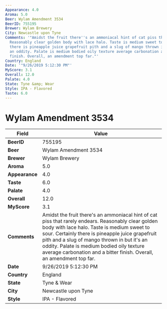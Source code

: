 ```yaml
---
Appearance: 4.0
Aroma: 5.0
Beer: Wylam Amendment 3534
BeerID: 755195
Brewer: Wylam Brewery
City: Newcastle upon Tyne
Comments: '"Amidst the fruit there''s an ammoniacal hint of cat piss that rarely endears.
  Reasonably clear golden body with lace halo. Taste is medium sweet to sour. Certainly
  there is pineapple juice grapefruit pith and a slug of mango thrown in but it''s
  an oddity. Palate is medium bodied oily texture average carbonation and a bitter
  finish. Overall, an amendment top far."'
Country: England
Date: '"9/26/2019 5:12:30 PM"'
MyScore: 3.1
Overall: 12.0
Palate: 4.0
State: Tyne &amp; Wear
Style: IPA - Flavored
Taste: 6.0
---
```


# Wylam Amendment 3534

| Field         | Value |
|---------------|-------|
| **BeerID** | 755195 |
| **Beer** | Wylam Amendment 3534 |
| **Brewer** | Wylam Brewery |
| **Aroma** | 5.0 |
| **Appearance** | 4.0 |
| **Taste** | 6.0 |
| **Palate** | 4.0 |
| **Overall** | 12.0 |
| **MyScore** | 3.1 |
| **Comments** | Amidst the fruit there's an ammoniacal hint of cat piss that rarely endears. Reasonably clear golden body with lace halo. Taste is medium sweet to sour. Certainly there is pineapple juice grapefruit pith and a slug of mango thrown in but it's an oddity. Palate is medium bodied oily texture average carbonation and a bitter finish. Overall, an amendment top far. |
| **Date** | 9/26/2019 5:12:30 PM |
| **Country** | England |
| **State** | Tyne &amp; Wear |
| **City** | Newcastle upon Tyne |
| **Style** | IPA - Flavored |
